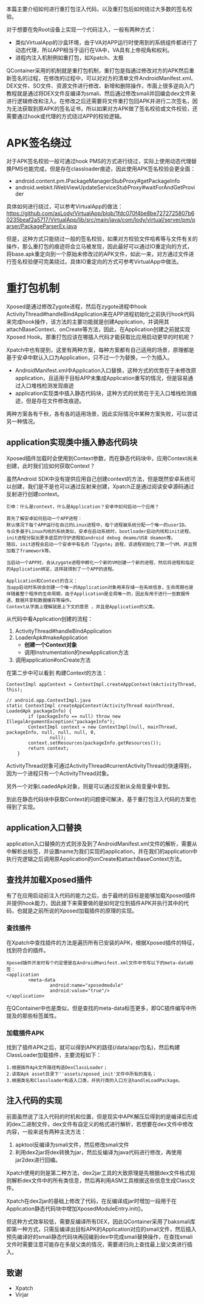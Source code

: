 本篇主要介绍如何进行重打包注入代码，以及重打包后如何绕过大多数的签名校验。

对于想要在免Root设备上实现一个代码注入，一般有两种方式：
- 类似VirtualApp的沙盒环境，由于VA对APP运行时使用到的系统组件都进行了动态代理，所以APP相当于运行在VA中，VA具有上帝视角和权利。
- 进程内注入机制例如重打包，如Xpatch、太极

QContainer采用的机制就是重打包机制，重打包是指通过修改对方的APK然后重新签名的过程，在修改的过程中，可以对对方的清单文件AndroidManifest.xml、DEX文件、SO文件、资源文件进行修改、新增和删除操作，市面上很多逆向入门教程就是通过将DEX文件反编译为smali、然后通过修改smali并回编会dex文件来进行逻辑修改和注入。在修改之后还需要将文件重打包回APK并进行二次签名，因为无法获取到原APK的签名证书，所以如果对方APK做了签名校验或文件校验，还需要通过hook或代理的方式绕过APP的校验逻辑。

# APK签名绕过
对于APK签名校验一般可通过hook PMS的方式进行绕过，实际上使用动态代理替换PMS也能完成，但是存在classloader痕迹，因此使用APK签名校验会更全面：
- android.content.pm.IPackageManager$Stub$Proxy#getPackageInfo
- android.webkit.IWebViewUpdateService$Stub$Proxy#waitForAndGetProvider

具体如何进行绕过，可以参考VirtualApp的做法：https://github.com/asLody/VirtualApp/blob/1fdc070f4be8be7272725807b60235beaf2a5717/VirtualApp/lib/src/main/java/com/lody/virtual/server/pm/parser/PackageParserEx.java

但是，这种方式只能绕过一般的签名校验，如果对方校验文件哈希等与文件有关的操作，那么重打包的痕迹将会立马被发现，因此最好可以通过IO重定向的方式，将base.apk重定向到一个原始未修改过的APK文件，如此一来，对方通过文件进行签名校验便可完美绕过。具体IO重定向的方式可参考VirtualApp中做法。

# 重打包机制
Xposed是通过修改Zygote进程，然后在zygote进程中hook ActivityThread#handleBindApplication来在APP进程初始化之前执行hook代码来完成hook操作，该方法的主要功能就是创建Application，并调用其attachBaseContext、onCreate等方法，因此，在Application创建之前就实现Xposed Hook。那重打包应该在哪插入代码才能获取比应用启动更早的时机呢？

Xpatch中也有提到，这里有两种方案，每种方案都有自己适用的场景，原理都是基于安卓中默认入口为Application，只不过一个为替换，一个为插入。
- AndroidManifest.xml中Application入口替换，这种方式的优势在于未修改原application，且适用于目标APP未集成Application重写的情况，但是容易通过入口堆栈检测发现痕迹
- application实现类中插入静态代码块，这种方式的优势在于无入口堆栈检测痕迹，但是存在文件修改痕迹。

两种方案各有千秋，各有各的适用场景，因此实际情况中某种方案失败，可以尝试另一种情况。

## application实现类中插入静态代码块
Xposed插件加载时会使用到Context参数，而在静态代码块中，应用Context尚未创建，此时我们应如何获取Context？

虽然Android SDK中没有提供应用自己创建context的方法，但是既然安卓系统可以创建，我们是不是也可以通过反射来创建，Xpatch正是通过阅读安卓源码通过反射进行创建context。
```
引申：什么是context，什么是Application？安卓中如何启动一个应用？

首先了解安卓如何启动一个APP进程：
默认情况下每个APP运行在自己的Linux进程中，每个进程被系统分配一个唯一的userID。
与众多基于Linux内核的系统类似，安卓在启动系统时，bootloader启动内核和init进程，init进程分裂出更多底层的守护进程如android debug deamo/USB deamon等。
随后，init进程会启动一个安卓中有名的「Zygote」进程，该进程初始化了第一个VM，并且预加载了framework等。

当启动一个APP时，会从zygote进程中孵化一个新的VM创建一个新的进程，然后将进程和指定的Application绑定，这样就得到了一个APP的进程。

Application和Context的含义：
当app启动时系统会创建一个唯一的Application对象用来存储一些系统信息，生命周期也是伴随着整个程序的生命周期，由于Application是全局唯一的，因此有用于进行一些数据传递、数据共享和数据缓存等操作。
Context从字面上理解就是上下文的意思 ，并且是Application的父类。
```
从代码中看Application创建的流程：
1. ActivityThread#handleBindApplication
2. LoaderApk#makeApplication
    * **创建一个Context对象**
    * 调用Instrumentation的newApplication方法
3. 调用application#onCreate方法

在第二步中可以看到 构建Context的方法：
```
ContextImpl appContext = ContextImpl.createAppContext(mActivityThread, this);

// android.app.ContextImpl.java
static ContextImpl createAppContext(ActivityThread mainThread, LoadedApk packageInfo) {
        if (packageInfo == null) throw new IllegalArgumentException("packageInfo");
        ContextImpl context = new ContextImpl(null, mainThread, packageInfo, null, null, null, 0,
                null);
        context.setResources(packageInfo.getResources());
        return context;
    }
```
ActivityThread对象可通过ActivityThread#currentActivityThread()快速得到，因为一个进程只有一个ActivityThread对象。

另外一个对象LoadedApk对象，则是可以通过反射从全局变量中拿到。

到此在静态代码块中获取Context的问题便可解决，基于重打包注入代码的方案也得到了实现。

## application入口替换
application入口替换的方式则涉及到了AndroidManifest.xml文件的解析，需要从中解析出<application>标签，并设置name为我们实现的application，并在我们的application中执行完逻辑之后调用原Application的onCreate和attachBaseContext方法。

## 查找并加载Xposed插件
有了在应用启动前注入代码的能力之后，由于最终的目标是能够加载Xposed插件并提供hook能力，因此接下来需要做的是如何定位到插件APK并执行其中的代码，也就是之前所说的Xposed加载插件的原理的实现。

### 查找插件
在Xpatch中查找插件的方法是遍历所有已安装的APK，根据Xposed插件的特征，找到符合的插件。
```
Xposed插件开发时有个约定便是在AndroidManifest.xml文件中书写以下的meta-data标签：
<application
        <meta-data
                android:name="xposedmodule"
                android:value="true"/>
</application>
```

在QContainer中也是类似，但是查找的meta-data标签更多，即QC插件编写中所提及的那些标签属性。
### 加载插件APK
找到了插件APK之后，就可以得到APK的路径(/data/app/包名)，然后构建ClassLoader加载插件，主要流程如下：
```
1.根据插件Apk文件路径构造DexClassLoader；
2.读取Apk asset目录下''assets/xposed_init'文件中所有的类名；
3.根据类名和Classloader构造入口类，并执行类的入口方法handleLoadPackage。
```

## 注入代码的实现
前面虽然说了注入代码的时机和位置，但是现实中APK解压后得到的是编译后形成的dex二进制文件，dex文件有自定义的格式进行解析，若想要在dex文件中修改内容，一般来说有两种主流方法：
1. apktool反编译为smali文件，然后修改smali文件
2. 利用dex2jar将dex转换为jar，然后反编译为java代码进行修改，再使用jar2dex进行回编。

Xpatch使用的则是第二种方法，dex2jar工具的大致原理是先根据dex文件格式规则解析dex文件中的所有类信息，然后再利用ASM工具根据这些信息生成Class文件。

Xpatch在dex2jar的基础上修改了代码，在反编译成jar时增加一段用于在Application静态代码块中增加XposedModuleEntry.init()。

但这种方式效率较低，需要反编译所有DEX，因此QContainer采用了baksmali库即第一种方式，只需反编译出目标APK的Application对应的smali文件，然后插入预先编译好的smali静态代码块再回编到dex中完成smali替换操作，在查找smali文件时需要注意可能存在多层父类的情况，需要递归向上查找最上层父类进行插入。

## 致谢
- Xpatch
- Virjar